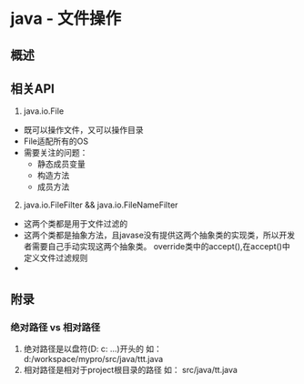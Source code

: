 # java - 文件操作

## 概述


## 相关API

1. java.io.File

- 既可以操作文件，又可以操作目录
- File适配所有的OS
- 需要关注的问题：
    + 静态成员变量
    + 构造方法
    + 成员方法

2. java.io.FileFilter && java.io.FileNameFilter

- 这两个类都是用于文件过滤的
- 这两个类都是抽象方法，且javase没有提供这两个抽象类的实现类，所以开发者需要自己手动实现这两个抽象类。
override类中的accept(),在accept()中定义文件过滤规则
- 

## 附录

### 绝对路径 vs 相对路径

1. 绝对路径是以盘符(D: c: ...)开头的
    如： d:/workspace/mypro/src/java/ttt.java
2. 相对路径是相对于project根目录的路径
    如： src/java/tt.java